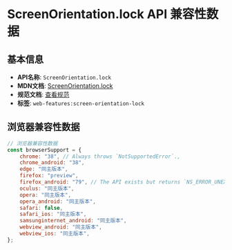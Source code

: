 # ScreenOrientation.lock API 兼容性数据

## 基本信息

- **API名称**: `ScreenOrientation.lock`
- **MDN文档**: [ScreenOrientation.lock](https://developer.mozilla.org/docs/Web/API/ScreenOrientation/lock)
- **规范文档**: [查看规范](https://w3c.github.io/screen-orientation/#dom-screenorientation-lock)
- **标签**: `web-features:screen-orientation-lock`

## 浏览器兼容性数据

```javascript
// 浏览器兼容性数据
const browserSupport = {
    chrome: "38", // Always throws `NotSupportedError`.,
    chrome_android: "38",
    edge: "同主版本",
    firefox: "preview",
    firefox_android: "79", // The API exists but returns `NS_ERROR_UNEXPECTED`.,
    oculus: "同主版本",
    opera: "同主版本",
    opera_android: "同主版本",
    safari: false,
    safari_ios: "同主版本",
    samsunginternet_android: "同主版本",
    webview_android: "同主版本",
    webview_ios: "同主版本",
};

```

